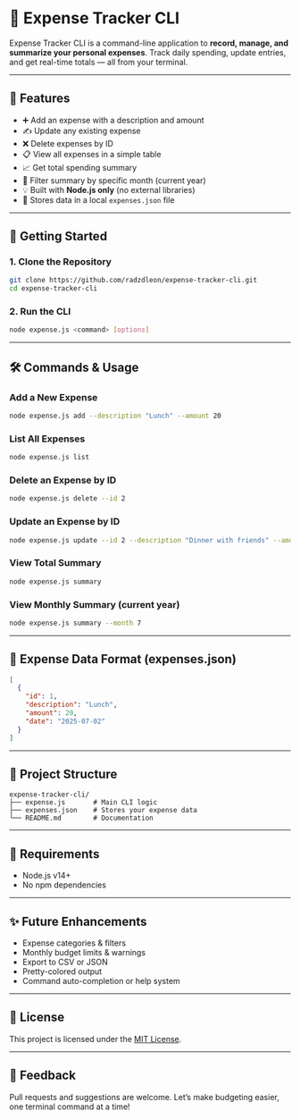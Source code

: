 # 📅 Expense Tracker CLI

Expense Tracker CLI is a command-line application to **record, manage, and summarize your personal expenses**. Track daily spending, update entries, and get real-time totals — all from your terminal.

---

## 📆 Features

* ➕ Add an expense with a description and amount
* ✍️ Update any existing expense
* ❌ Delete expenses by ID
* 📋 View all expenses in a simple table
* 📈 Get total spending summary
* 📅 Filter summary by specific month (current year)
* 💡 Built with **Node.js only** (no external libraries)
* 📁 Stores data in a local `expenses.json` file

---

## 🚀 Getting Started

### 1. Clone the Repository

```bash
git clone https://github.com/radzdleon/expense-tracker-cli.git
cd expense-tracker-cli
```

### 2. Run the CLI

```bash
node expense.js <command> [options]
```

---

## 🛠️ Commands & Usage

### Add a New Expense

```bash
node expense.js add --description "Lunch" --amount 20
```

### List All Expenses

```bash
node expense.js list
```

### Delete an Expense by ID

```bash
node expense.js delete --id 2
```

### Update an Expense by ID

```bash
node expense.js update --id 2 --description "Dinner with friends" --amount 25
```

### View Total Summary

```bash
node expense.js summary
```

### View Monthly Summary (current year)

```bash
node expense.js summary --month 7
```

---

## 🧱 Expense Data Format (expenses.json)

```json
[
  {
    "id": 1,
    "description": "Lunch",
    "amount": 20,
    "date": "2025-07-02"
  }
]
```

---

## 📂 Project Structure

```
expense-tracker-cli/
├── expense.js       # Main CLI logic
├── expenses.json    # Stores your expense data
└── README.md        # Documentation
```

---

## 🚪 Requirements

* Node.js v14+
* No npm dependencies

---

## ✨ Future Enhancements

* Expense categories & filters
* Monthly budget limits & warnings
* Export to CSV or JSON
* Pretty-colored output
* Command auto-completion or help system

---

## 📄 License

This project is licensed under the [MIT License](LICENSE).

---

## 💬 Feedback

Pull requests and suggestions are welcome. Let’s make budgeting easier, one terminal command at a time!
